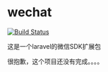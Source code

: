 # wechat
[![Build Status](https://travis-ci.org/wulei123/wechat.svg?branch=master)](https://travis-ci.org/wulei123/wechat)

这是一个laravel的微信SDK扩展包

很抱歉，这个项目还没有完成。。。。
